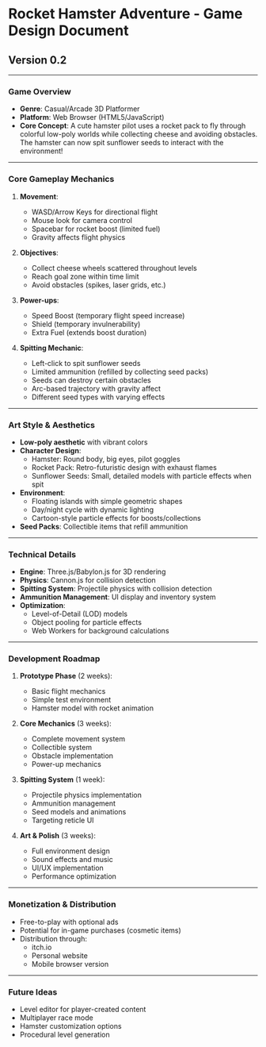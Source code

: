 # Rocket Hamster Adventure - Game Design Document
## Version 0.2

---

### Game Overview
- **Genre**: Casual/Arcade 3D Platformer
- **Platform**: Web Browser (HTML5/JavaScript)
- **Core Concept**: A cute hamster pilot uses a rocket pack to fly through colorful low-poly worlds while collecting cheese and avoiding obstacles. The hamster can now spit sunflower seeds to interact with the environment!

---

### Core Gameplay Mechanics
1. **Movement**:
   - WASD/Arrow Keys for directional flight
   - Mouse look for camera control
   - Spacebar for rocket boost (limited fuel)
   - Gravity affects flight physics

2. **Objectives**:
   - Collect cheese wheels scattered throughout levels
   - Reach goal zone within time limit
   - Avoid obstacles (spikes, laser grids, etc.)

3. **Power-ups**:
   - Speed Boost (temporary flight speed increase)
   - Shield (temporary invulnerability)
   - Extra Fuel (extends boost duration)

4. **Spitting Mechanic**:
   - Left-click to spit sunflower seeds
   - Limited ammunition (refilled by collecting seed packs)
   - Seeds can destroy certain obstacles
   - Arc-based trajectory with gravity affect
   - Different seed types with varying effects

---

### Art Style & Aesthetics
- **Low-poly aesthetic** with vibrant colors
- **Character Design**:
  - Hamster: Round body, big eyes, pilot goggles
  - Rocket Pack: Retro-futuristic design with exhaust flames
  - Sunflower Seeds: Small, detailed models with particle effects when spit
- **Environment**:
  - Floating islands with simple geometric shapes
  - Day/night cycle with dynamic lighting
  - Cartoon-style particle effects for boosts/collections
- **Seed Packs**: Collectible items that refill ammunition

---

### Technical Details
- **Engine**: Three.js/Babylon.js for 3D rendering
- **Physics**: Cannon.js for collision detection
- **Spitting System**: Projectile physics with collision detection
- **Ammunition Management**: UI display and inventory system
- **Optimization**:
  - Level-of-Detail (LOD) models
  - Object pooling for particle effects
  - Web Workers for background calculations

---

### Development Roadmap
1. **Prototype Phase** (2 weeks):
   - Basic flight mechanics
   - Simple test environment
   - Hamster model with rocket animation

2. **Core Mechanics** (3 weeks):
   - Complete movement system
   - Collectible system
   - Obstacle implementation
   - Power-up mechanics

3. **Spitting System** (1 week):
   - Projectile physics implementation
   - Ammunition management
   - Seed models and animations
   - Targeting reticle UI

4. **Art & Polish** (3 weeks):
   - Full environment design
   - Sound effects and music
   - UI/UX implementation
   - Performance optimization

---

### Monetization & Distribution
- Free-to-play with optional ads
- Potential for in-game purchases (cosmetic items)
- Distribution through:
  - itch.io
  - Personal website
  - Mobile browser version

---

### Future Ideas
- Level editor for player-created content
- Multiplayer race mode
- Hamster customization options
- Procedural level generation